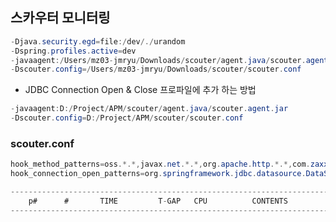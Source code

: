 ## 스카우터 모니터링 


```java
-Djava.security.egd=file:/dev/./urandom 
-Dspring.profiles.active=dev
-javaagent:/Users/mz03-jmryu/Downloads/scouter/agent.java/scouter.agent.jar
-Dscouter.config=/Users/mz03-jmryu/Downloads/scouter/scouter.conf
```

- JDBC Connection  Open & Close 프로파일에 추가 하는 방법 

```java
-javaagent:D:/Project/APM/scouter/agent.java/scouter.agent.jar
-Dscouter.config=D:/Project/APM/scouter/scouter.conf
```

###  scouter.conf

```java
hook_method_patterns=oss.*.*,javax.net.*.*,org.apache.http.*.*,com.zaxxer.hikari.pool.HikariProxyConnection.*.*
hook_connection_open_patterns=org.springframework.jdbc.datasource.DataSourceUtils.doGetConnection
```


```java
------------------------------------------------------------------------------------------
    p#      #       TIME         T-GAP   CPU          CONTENTS
------------------------------------------------------------------------------
```

